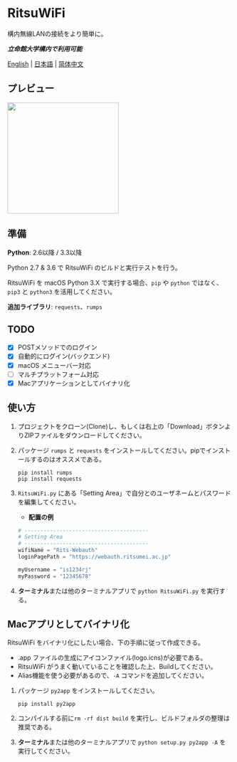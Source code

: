 # RitsuWiFi
構内無線LANの接続をより簡単に。

***立命館大学構内で利用可能***

[English](https://github.com/fang2hou/RitsuWifi) | [日本語](https://github.com/fang2hou/RitsuWifi/blob/master/Readme.ja-JP.md) | [简体中文](https://github.com/fang2hou/RitsuWifi/blob/master/Readme.zh-CN.md)

## プレビュー
<img src="https://cdn.rawgit.com/fang2hou/RitsuWiFi/master/ExampleImages/Main.png" width="250px"/>

## 準備
**Python**: 2.6以降 / 3.3以降

Python 2.7 & 3.6 で RitsuWiFi のビルドと実行テストを行う。

RitsuWiFi を macOS Python 3.X で実行する場合、```pip``` や ```python``` ではなく、```pip3``` と ```python3``` を活用してください。

**追加ライブラリ**: ```requests```、```rumps```
## TODO
- [x] POSTメソッドでのログイン
- [x] 自動的にログイン(バックエンド)
- [x] macOS メニューバー対応
- [ ] マルチプラットフォーム対応
- [x] Macアプリケーションとしてバイナリ化

## 使い方
1. プロジェクトをクローン(Clone)し、もしくは右上の「Download」ボタンよりZIPファイルをダウンロードしてください。
2. パッケージ ```rumps``` と ```requests``` をインストールしてください。pipでインストールするのはオススメである。

    ```shell
    pip install rumps
    pip install requests
    ```

3. ```RitsuWiFi.py``` にある「Setting Area」で自分とのユーザネームとパスワードを編集してください。
    - __配置の例__
    
    ```python
    # ---------------------------------------
    # Setting Area
    # ---------------------------------------
    wifiName = "Rits-Webauth"
    loginPagePath = "https://webauth.ritsumei.ac.jp"

    myUsername = "is1234rj"
    myPassword = "12345678"
    ```
4. **ターミナル**または他のターミナルアプリで ```python RitsuWiFi.py``` を実行する。

## Macアプリとしてバイナリ化
RitsuWiFi をバイナリ化にしたい場合、下の手順に従って作成できる。

- .app ファイルの生成にアイコンファイル(logo.icns)が必要である。
- RitsuWiFi がうまく動いていることを確認した上、Buildしてください。
- Alias機能を使う必要があるので、```-A``` コマンドを追加してください。

1. パッケージ ```py2app``` をインストールしてください。

    ```shell
    pip install py2app
    ```
2. コンパイルする前に```rm -rf dist build``` を実行し、ビルドフォルダの整理は推奨である。
3. **ターミナル**または他のターミナルアプリで ```python setup.py py2app -A``` を実行してください。